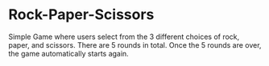 # Rock-Paper-Scissors

Simple Game where users select from the 3 different choices of rock, paper, and scissors.
There are 5 rounds in total.
Once the 5 rounds are over, the game automatically starts again. 
